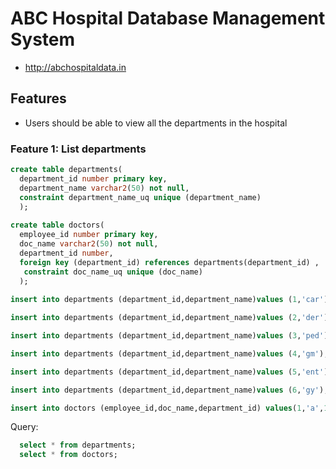 # ABC Hospital Database Management System

* http://abchospitaldata.in

## Features

* Users should be able to view all the departments in the hospital

### Feature 1: List departments
```sql
create table departments(
  department_id number primary key,
  department_name varchar2(50) not null,
  constraint department_name_uq unique (department_name)
  );
  
create table doctors(
  employee_id number primary key,
  doc_name varchar2(50) not null,
  department_id number,
  foreign key (department_id) references departments(department_id) ,
   constraint doc_name_uq unique (doc_name)
  );
  
insert into departments (department_id,department_name)values (1,'car');

insert into departments (department_id,department_name)values (2,'der');

insert into departments (department_id,department_name)values (3,'ped');

insert into departments (department_id,department_name)values (4,'gm');

insert into departments (department_id,department_name)values (5,'ent');

insert into departments (department_id,department_name)values (6,'gy');

insert into doctors (employee_id,doc_name,department_id) values(1,'a',1);
``` 
Query:
```sql
  select * from departments;
  select * from doctors;
```
